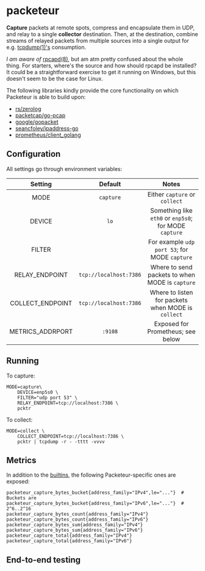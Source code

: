 # packeteur

**Capture** packets at remote spots, compress and encapsulate them in UDP, and relay
to a single **collector** destination. Then, at the destination, combine streams of
relayed packets from multiple sources into a single output for e.g.
[tcpdump(1)'s](https://www.tcpdump.org/) consumption.

*I am aware of* [rpcapd(8)](https://www.tcpdump.org/manpages/rpcapd.8.html), but am
atm pretty confused about the whole thing. For starters, where's the source and how
should rpcapd be installed? It could be a straightforward exercise to get it
running on Windows, but this doesn't seem to be the case for Linux.

The following libraries kindly provide the core functionality on which Packeteur
is able to build upon:

* [rs/zerolog](https://github.com/rs/zerolog)
* [packetcap/go-pcap](https://github.com/packetcap/go-pcap)
* [google/gopacket](https://github.com/google/gopacket)
* [seancfoley/ipaddress-go](github.com/seancfoley/ipaddress-go)
* [prometheus/client_golang](https://github.com/prometheus/client_golang)

## Configuration

All settings go through environment variables:

**Setting**|      **Default**       |**Notes**
:-----:|:----------------------:|:-----:
MODE|       `capture`        |Either `capture` or `collect`
DEVICE|          `lo`          |Something like `eth0` or `enp5s0`; for MODE `capture`
FILTER|                        |For example `udp port 53`; for MODE `capture`
RELAY\_ENDPOINT| `tcp://localhost:7386` |Where to send packets to when MODE is `capture`
COLLECT\_ENDPOINT| `tcp://localhost:7386` |Where to listen for packets when MODE is `collect`
METRICS\_ADDRPORT|        `:9108`         |Exposed for Prometheus; see below

## Running

To capture:

```console
MODE=capture\
    DEVICE=enp5s0 \
    FILTER="udp port 53" \
    RELAY_ENDPOINT=tcp://localhost:7386 \
    pcktr
```

To collect:

```console
MODE=collect \
    COLLECT_ENDPOINT=tcp://localhost:7386 \
    pcktr | tcpdump -r - -tttt -vvvv
```

## Metrics

In addition to the [builtins](https://pkg.go.dev/github.com/prometheus/client_golang/prometheus#hdr-Metrics),
the following Packeteur-specific ones are exposed:

```
packeteur_capture_bytes_bucket{address_family="IPv4",le="..."}  # Buckets are
packeteur_capture_bytes_bucket{address_family="IPv6",le="..."}  # 2^6..2^16
packeteur_capture_bytes_count{address_family="IPv4"}
packeteur_capture_bytes_count{address_family="IPv6"}
packeteur_capture_bytes_sum{address_family="IPv4"}
packeteur_capture_bytes_sum{address_family="IPv6"}
packeteur_capture_total{address_family="IPv4"}
packeteur_capture_total{address_family="IPv6"}
```

## End-to-end testing

